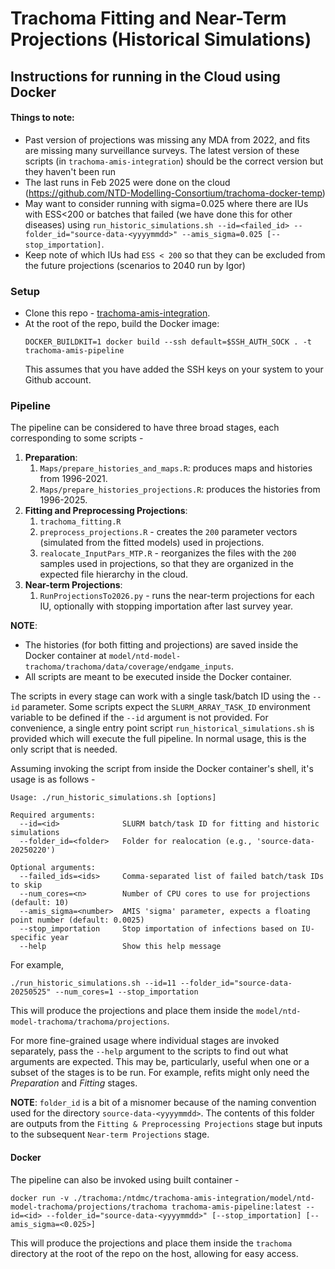 # Trachoma Fitting and Near-Term Projections (Historical Simulations)
## Instructions for running in the Cloud using Docker

#### Things to note:
- Past version of projections was missing any MDA from 2022, and fits are missing many surveillance surveys. The latest version of these scripts (in `trachoma-amis-integration`) should be the correct version but they haven't been run
- The last runs in Feb 2025 were done on the cloud (<https://github.com/NTD-Modelling-Consortium/trachoma-docker-temp>) 
- May want to consider running with sigma=0.025 where there are IUs with ESS<200 or batches that failed (we have done this for other diseases) using `run_historic_simulations.sh --id=<failed_id> --folder_id="source-data-<yyyymmdd>" --amis_sigma=0.025 [--stop_importation]`.
- Keep note of which IUs had `ESS < 200` so that they can be excluded from the future projections (scenarios to 2040 run by Igor)

### Setup
- Clone this repo - [trachoma-amis-integration](https://github.com/NTD-Modelling-Consortium/trachoma-amis-integration).
- At the root of the repo, build the Docker image:
  ```shell
  DOCKER_BUILDKIT=1 docker build --ssh default=$SSH_AUTH_SOCK . -t trachoma-amis-pipeline
  ```
  This assumes that you have added the SSH keys on your system to your Github account.

### Pipeline
The pipeline can be considered to have three broad stages, each corresponding to some scripts -
1. **Preparation**:
    1. `Maps/prepare_histories_and_maps.R`: produces maps and histories from 1996-2021.
    2. `Maps/prepare_histories_projections.R`: produces the histories from 1996-2025.
2. **Fitting and Preprocessing Projections**:
    1. `trachoma_fitting.R`
    2. `preprocess_projections.R` - creates the `200` parameter vectors (simulated from the fitted models) used in projections.
    3. `realocate_InputPars_MTP.R` - reorganizes the files with the `200` samples used in projections, so that they are organized in the expected file hierarchy in the cloud.
3. **Near-term Projections**:
    1. `RunProjectionsTo2026.py` - runs the near-term projections for each IU, optionally with stopping importation after last survey year.

**NOTE**:
- The histories (for both fitting and projections) are saved inside the Docker container at `model/ntd-model-trachoma/trachoma/data/coverage/endgame_inputs`.
- All scripts are meant to be executed inside the Docker container.

The scripts in every stage can work with a single task/batch ID using the `--id` parameter. Some scripts expect the `SLURM_ARRAY_TASK_ID` environment variable to be defined if the `--id` argument is not provided. For convenience, a single entry point script `run_historical_simulations.sh` is provided which will execute the full pipeline. In normal usage, this is the only script that is needed.

Assuming invoking the script from inside the Docker container's shell, it's usage is as follows - 
```shell
Usage: ./run_historic_simulations.sh [options]

Required arguments:
  --id=<id>              SLURM batch/task ID for fitting and historic simulations
  --folder_id=<folder>   Folder for realocation (e.g., 'source-data-20250220')

Optional arguments:
  --failed_ids=<ids>     Comma-separated list of failed batch/task IDs to skip
  --num_cores=<n>        Number of CPU cores to use for projections (default: 10)
  --amis_sigma=<number>  AMIS 'sigma' parameter, expects a floating point number (default: 0.0025)
  --stop_importation     Stop importation of infections based on IU-specific year
  --help                 Show this help message
```
For example,

```shell
./run_historic_simulations.sh --id=11 --folder_id="source-data-20250525" --num_cores=1 --stop_importation
```

This will produce the projections and place them inside the `model/ntd-model-trachoma/trachoma/projections`.

For more fine-grained usage where individual stages are invoked separately, pass the `--help` argument to the scripts to find out what arguments are expected. This may be, particularly, useful when one or a subset of the stages is to be run. For example, refits might only need the *Preparation* and *Fitting* stages.

**NOTE**: `folder_id` is a bit of a misnomer because of the naming convention used for the directory `source-data-<yyyymmdd>`. The contents of this folder are outputs from the `Fitting & Preprocessing Projections` stage but inputs to the subsequent `Near-term Projections` stage.

#### Docker
The pipeline can also be invoked using built container -
```shell
docker run -v ./trachoma:/ntdmc/trachoma-amis-integration/model/ntd-model-trachoma/projections/trachoma trachoma-amis-pipeline:latest --id=<id> --folder_id="source-data-<yyyymmdd>" [--stop_importation] [--amis_sigma=<0.025>]
```
This will produce the projections and place them inside the `trachoma` directory at the root of the repo on the host, allowing for easy access.
